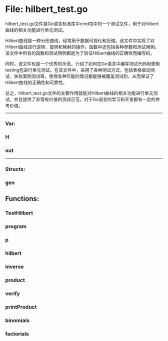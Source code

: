 # File: hilbert_test.go

hilbert_test.go文件是Go语言标准库中cmd包中的一个测试文件，用于对hilbert曲线的相关功能进行单元测试。

Hilbert曲线是一种分形曲线，经常用于数据可视化和压缩。该文件中实现了对Hilbert曲线进行逆转、旋转和映射的操作，函数中还包括各种参数和测试用例。该文件中所有的函数和测试用例都是为了验证Hilbert曲线的正确性而编写的。

同时，该文件也是一个优秀的示范，介绍了如何在Go语言中编写测试代码和使用testing包进行单元测试。在该文件中，采用了各种测试方式，包括表格驱动测试、失败案例测试等，使得各种可能的情况都能够被覆盖测试到，从而保证了Hilbert曲线的正确性和可靠性。

总之，hilbert_test.go文件的主要作用就是对Hilbert曲线的相关功能进行单元测试，并且提供了非常有价值的测试示范，对于Go语言的学习和开发都有一定的参考价值。




---

### Var:

### H





### out








---

### Structs:

### gen





## Functions:

### TestHilbert





### program





### p





### hilbert





### inverse





### product





### verify





### printProduct





### binomials





### factorials





